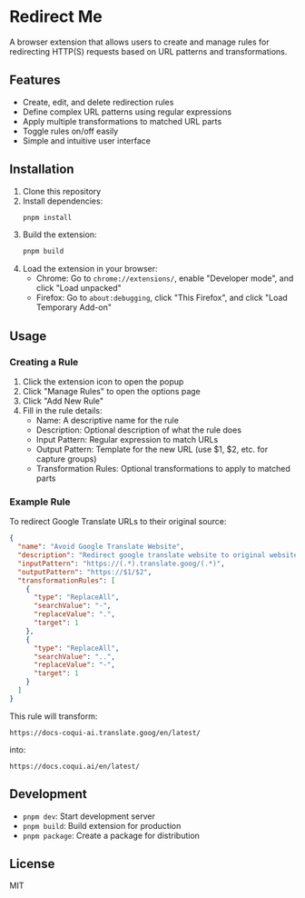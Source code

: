 # Redirect Me

A browser extension that allows users to create and manage rules for redirecting HTTP(S) requests based on URL patterns and transformations.

## Features

- Create, edit, and delete redirection rules
- Define complex URL patterns using regular expressions
- Apply multiple transformations to matched URL parts
- Toggle rules on/off easily
- Simple and intuitive user interface

## Installation

1. Clone this repository
2. Install dependencies:
   ```bash
   pnpm install
   ```
3. Build the extension:
   ```bash
   pnpm build
   ```
4. Load the extension in your browser:
   - Chrome: Go to `chrome://extensions/`, enable "Developer mode", and click "Load unpacked"
   - Firefox: Go to `about:debugging`, click "This Firefox", and click "Load Temporary Add-on"

## Usage

### Creating a Rule

1. Click the extension icon to open the popup
2. Click "Manage Rules" to open the options page
3. Click "Add New Rule"
4. Fill in the rule details:
   - Name: A descriptive name for the rule
   - Description: Optional description of what the rule does
   - Input Pattern: Regular expression to match URLs
   - Output Pattern: Template for the new URL (use $1, $2, etc. for capture groups)
   - Transformation Rules: Optional transformations to apply to matched parts

### Example Rule

To redirect Google Translate URLs to their original source:

```json
{
  "name": "Avoid Google Translate Website",
  "description": "Redirect google translate website to original website",
  "inputPattern": "https://(.*).translate.goog/(.*)",
  "outputPattern": "https://$1/$2",
  "transformationRules": [
    {
      "type": "ReplaceAll",
      "searchValue": "-",
      "replaceValue": ".",
      "target": 1
    },
    {
      "type": "ReplaceAll",
      "searchValue": "..",
      "replaceValue": "-",
      "target": 1
    }
  ]
}
```

This rule will transform:
```
https://docs-coqui-ai.translate.goog/en/latest/
```
into:
```
https://docs.coqui.ai/en/latest/
```

## Development

- `pnpm dev`: Start development server
- `pnpm build`: Build extension for production
- `pnpm package`: Create a package for distribution

## License

MIT
